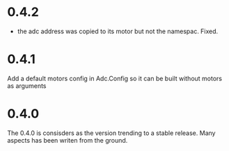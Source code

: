 0.4.2
=====
- the adc address was copied to its motor but not the namespac. Fixed.

0.4.1
=====
Add a default motors config in Adc.Config so it can be built without motors as arguments 


0.4.0
=====
The 0.4.0 is consisders as the version trending to a stable release. Many aspects has been writen from the ground. 

